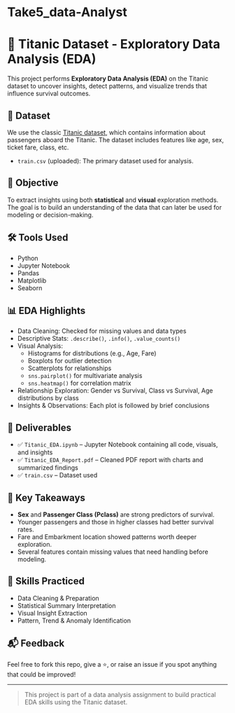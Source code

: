 # Take5_data-Analyst
# 🧠 Titanic Dataset - Exploratory Data Analysis (EDA)

This project performs **Exploratory Data Analysis (EDA)** on the Titanic dataset to uncover insights, detect patterns, and visualize trends that influence survival outcomes.

## 📁 Dataset

We use the classic [Titanic dataset](https://www.kaggle.com/c/titanic/data), which contains information about passengers aboard the Titanic. The dataset includes features like age, sex, ticket fare, class, etc.

- `train.csv` (uploaded): The primary dataset used for analysis.

## 🎯 Objective

To extract insights using both **statistical** and **visual** exploration methods. The goal is to build an understanding of the data that can later be used for modeling or decision-making.

## 🛠️ Tools Used

- Python
- Jupyter Notebook
- Pandas
- Matplotlib
- Seaborn

## 📊 EDA Highlights

- Data Cleaning: Checked for missing values and data types
- Descriptive Stats: `.describe()`, `.info()`, `.value_counts()`
- Visual Analysis:
  - Histograms for distributions (e.g., Age, Fare)
  - Boxplots for outlier detection
  - Scatterplots for relationships
  - `sns.pairplot()` for multivariate analysis
  - `sns.heatmap()` for correlation matrix
- Relationship Exploration: Gender vs Survival, Class vs Survival, Age distributions by class
- Insights & Observations: Each plot is followed by brief conclusions

## 📄 Deliverables

- ✅ `Titanic_EDA.ipynb` – Jupyter Notebook containing all code, visuals, and insights
- ✅ `Titanic_EDA_Report.pdf` – Cleaned PDF report with charts and summarized findings
- ✅ `train.csv` – Dataset used

## 📌 Key Takeaways

- **Sex** and **Passenger Class (Pclass)** are strong predictors of survival.
- Younger passengers and those in higher classes had better survival rates.
- Fare and Embarkment location showed patterns worth deeper exploration.
- Several features contain missing values that need handling before modeling.

## 🧠 Skills Practiced

- Data Cleaning & Preparation
- Statistical Summary Interpretation
- Visual Insight Extraction
- Pattern, Trend & Anomaly Identification

## 📬 Feedback

Feel free to fork this repo, give a ⭐️, or raise an issue if you spot anything that could be improved!

---

> This project is part of a data analysis assignment to build practical EDA skills using the Titanic dataset.
